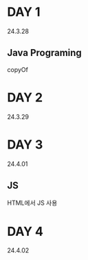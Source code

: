 # DAY 1
24.3.28

## Java Programing

copyOf

# DAY 2
24.3.29

# DAY 3
24.4.01

## JS

HTML에서 JS 사용

# DAY 4
24.4.02
